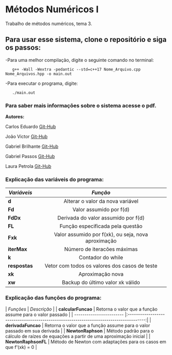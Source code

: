 # Métodos Numéricos I
Trabalho de métodos numéricos, tema 3.


## Para usar esse sistema, clone o repositório e siga os passos:

-Para uma melhor compilação, digite o seguinte comando no terminal:

       g++ -Wall -Wextra -pedantic --std=c++17 Nome_Arquivo.cpp Nome_Arquivos.hpp -o main.out

-Para executar o programa, digite:

       ./main.out

### Para saber mais informações sobre o sistema acesse o pdf.


**Autores:**

Carlos Eduardo [Git-Hub](https://github.com/Cadusantos27)

João Victor  [Git-Hub](https://github.com/jva411)

Gabriel Brilhante [Git-Hub](https://github.com/brilhante14) 

Gabriel Passos [Git-Hub](https://github.com/GabrielPassos25)

Laura Petrola [Git-Hub](https://github.com/petrolau)

### Explicação das variáveis do programa:
| *Variáveis*   | *Função*                                            |
| ------------- |:---------------------------------------------------:|
| **d**         | Alterar o valor da nova variável                    | 
| **Fd**        | Valor assumido por f(d)                             |
| **FdDx**      | Derivada do valor assumido por f(d)                 |
| **FL**        | Função especificada pela questão                    |
| **Fxk**       | Valor assumido por f(xk), ou seja, nova aproximação |
| **iterMax**   | Número de iteracões máximas                         |
| **k**         | Contador do while                                   |
| **respostas** | Vetor com todos os valores dos casos de teste       |
| **xk**        | Aproximação nova                                    |
| **xw**        | Backup do último valor xk válido                    |

### Explicação das funções do programa:
| *Funções*                | *Descrição*                                                                            |
| **calcularFuncao**       | Retorna o valor que a função assume para o valor passado                               |
| ------------------------ |:--------------------------------------------------------------------------------------:|
| **derivadaFuncao**       | Retorna o valor que a função assume para o valor passado em sua derivada               |
| **NewtonRaphson**        | Método padrão para o cálculo de raízes de equações a partir de uma aproximação inicial |
| **NewtonRaphsonFL**      | Método de Newton com adaptações para os casos em que f'(xk) = 0                        |
